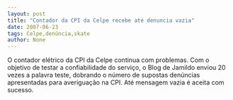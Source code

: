 ```yaml
---
layout: post
title: "Contador da CPI da Celpe recebe até denuncia vazia"
date: 2007-06-23
tags: Celpe,denúncia,skate
author: None
---
```

O contador el&eacute;trico da CPI da Celpe continua com problemas. Com o objetivo de testar a confiabilidade do servi&ccedil;o, o Blog de Jamildo enviou 20 vezes a palavra teste, dobrando o n&uacute;mero de supostas den&uacute;ncias apresentadas para averigua&ccedil;&atilde;o na CPI. At&eacute; mensagem vazia &eacute; aceita com sucesso. 